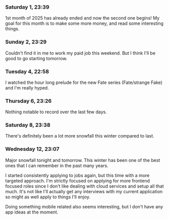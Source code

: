 ### Saturday 1, 23:39

1st month of 2025 has already ended and now the second one begins! My goal for this month is to make some more money, and read some interesting things.

### Sunday 2, 23:29

Couldn't find it in me to work my paid job this weekend. But I think I'll be good to go starting tomorrow.

### Tuesday 4, 22:58

I watched the hour long prelude for the new Fate series (Fate/strange Fake) and I'm really hyped.

### Thursday 6, 23:26

Nothing notable to record over the last few days.

### Saturday 8, 23:38

There's definitely been a lot more snowfall this winter compared to last.

### Wednesday 12, 23:07

Major snowfall tonight and tomorrow. This winter has been one of the best ones that I can remember in the past many years.

I started consistently applying to jobs again, but this time with a more targeted approach. I'm strictly focused on applying for more frontend focused roles since I don't like dealing with cloud services and setup all that much. It's not like I'll actually get any interviews with my current application so might as well apply to things I'll enjoy.

Doing something mobile related also seems interesting, but I don't have any app ideas at the moment.
